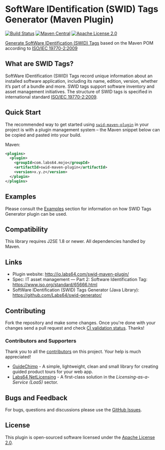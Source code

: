 # SoftWare IDentification (SWID) Tags Generator (Maven Plugin)

[![Build Status](https://travis-ci.org/Labs64/swid-maven-plugin.svg)](https://travis-ci.org/Labs64/swid-maven-plugin)
[![Maven Central](https://maven-badges.herokuapp.com/maven-central/com.labs64.mojo/swid-maven-plugin/badge.svg?style=flat)](https://maven-badges.herokuapp.com/maven-central/com.labs64.mojo/swid-maven-plugin)
[![Apache License 2.0](https://img.shields.io/badge/License-Apache%202.0-blue.svg)](https://github.com/Labs64/swid-maven-plugin/blob/master/LICENSE)

[Generate SoftWare IDentification (SWID) Tags](https://github.com/Labs64/swid-generator/) based on the Maven POM according to [ISO/IEC 19770-2:2009](http://www.iso.org/iso/home/store/catalogue_tc/catalogue_detail.htm?csnumber=53670)

## What are SWID Tags?

SoftWare IDentification (SWID) Tags record unique information about an installed software application, including its name, edition, version, whether it’s part of a bundle and more. SWID tags support software inventory and asset management initiatives. The structure of SWID tags is specified in international standard [ISO/IEC 19770-2:2009](http://www.iso.org/iso/home/store/catalogue_tc/catalogue_detail.htm?csnumber=53670).

## Quick Start

The recommended way to get started using [`swid-maven-plugin`](https://maven-badges.herokuapp.com/maven-central/com.labs64.mojo/swid-maven-plugin) in your project is with a plugin management system – the Maven snippet below can be copied and pasted into your build.

Maven:
```xml
<plugins>
  <plugin>
    <groupId>com.labs64.mojo</groupId>
    <artifactId>swid-maven-plugin</artifactId>
    <version>x.y.z</version>
  </plugin>
</plugins>
```

## Examples

Please consult the [Examples](http://io.labs64.com/swid-maven-plugin/examples/generate-basic.html) section for information on how SWID Tags Generator plugin can be used.

## Compatibility

This library requires J2SE 1.8 or newer. All dependencies handled by Maven.

## Links
- Plugin website: http://io.labs64.com/swid-maven-plugin/
- Spec: IT asset management — Part 2: Software Identification Tag: https://www.iso.org/standard/65666.html
- SoftWare IDentification (SWID) Tags Generator (Java Library): https://github.com/Labs64/swid-generator/

## Contributing

Fork the repository and make some changes. Once you're done with your changes send a pull request and check [CI validation status](https://travis-ci.org/Labs64/swid-maven-plugin).
Thanks!

### Contributors and Supporters

Thank you to all the [contributors](https://github.com/Labs64/swid-maven-plugin/graphs/contributors) on this project. Your help is much appreciated!

- [GuideChimp](https://github.com/Labs64/GuideChimp) - A simple, lightweight, clean and small library for creating guided product tours for your web app.
- [Labs64 NetLicensing](https://netlicensing.io) - A first-class solution in the *Licensing-as-a-Service (LaaS)* sector.

## Bugs and Feedback

For bugs, questions and discussions please use the [GitHub Issues](https://github.com/Labs64/swid-maven-plugin/issues).

## License

This plugin is open-sourced software licensed under the [Apache License 2.0](LICENSE).
